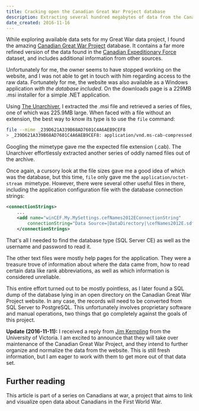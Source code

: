 ```yaml
---
title: Cracking open the Canadian Great War Project database
description: Extracting several hundred megabytes of data from the Canadian Great War Project website.
date_created: 2016-11-16
---
```


While exploring available data sets for my Great War data project, I found the amazing [Canadian Great War Project](http://www.canadiangreatwarproject.com/) database. It contains a far more refined version of the data found in the [Canadian Expeditionary Force](/blog/parsing-575k-military-records-with-python) dataset, and includes additional information from other sources.

Unfortunately for me, the owner seems to have stopped working on the website, and I was not able to get in touch with him regarding access to the raw data. Fortunately for me, the website was also available as a Windows application *with the database included*. On the downloads page is a 229MB .msi installer for a simple .NET application.

Using [The Unarchiver](http://unarchiver.c3.cx/unarchiver), I extracted the .msi file and retrieved a series of files, one of which was 225.9MB large. When faced with a file without an extension, the best way to know its type is to use the `file` command:

```bash
file --mime _239D621A339B68AD7601C4A6AEB9CEF8
> _239D621A339B68AD7601C4A6AEB9CEF8: application/vnd.ms-cab-compressed; charset=binary
```

Googling the mimetype gave me the expected file extension (.cab). The Unarchiver effortlessly extracted another series of oddly named files out of the archive.

Once again, a cursory look at the file sizes gave me a good idea of which was the database, but this time, `file` only gave me the `application/octet-stream `mimetype. However, there were several other useful files in there, including the application configuration file with the database connection strings:

```xml
<connectionStrings>
    ...
    <add name="winCEF.My.MySettings.cefNames2012EConnectionString"
        connectionString="Data Source=|DataDirectory|\cefNames2012E.sdf;Password=...;Persist Security Info=True" providerName="Microsoft.SqlServerCe.Client.3.5" />
    </connectionStrings>
```

That's all I needed to find the database type (SQL Server CE) as well as the username and password to read it.

The other text files were mostly help pages for the application. They were a treasure trove of information about where the data came from, how to read certain data like rank abbreviations, as well as which information is considered unreliable.

This entire effort turned out to be mostly pointless, as I later found a SQL dump of the database lying in an open directory on the Canadian Great War Project website. In any case, the records will need to be converted from SQL Server to PostgreSQL. This unfortunately involves proprietary software and manual operations, two things that go completely against the goals of this project.

**Update (2016-11-11):** I received a reply from [Jim Kempling](http://acitygoestowar.ca/about/) from the University of Victoria. I am excited to announce that they will take over maintenance of the Canadian Great War Project, and they intend to further organize and normalize the data from the website. This is still fresh information, but I am eager to work with them to get more out of that data set.

## Further reading

This article is part of a series on Canadians at war, a project that aims to link and visualize open data about Canadians in the First World War.

